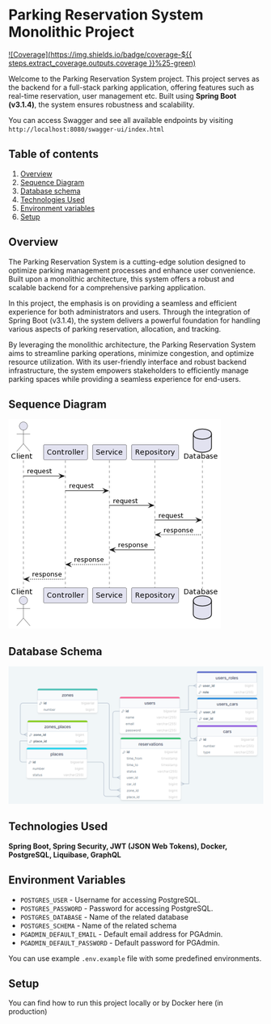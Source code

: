 # Parking Reservation System Monolithic Project

[![Coverage](https://img.shields.io/badge/coverage-${{ steps.extract_coverage.outputs.coverage }}%25-green)](https://olegryazancev.github.io/ParkME_Server/coverage-report/index.html)


Welcome to the Parking Reservation System project. This project serves as the
backend for a full-stack
parking application, offering features such as real-time reservation, user
management etc. Built using **Spring Boot (v3.1.4)**, the system
ensures robustness and scalability.

You can access Swagger and see all available endpoints by
visiting `http://localhost:8080/swagger-ui/index.html`

## Table of contents

1. [Overview](#overview)
2. [Sequence Diagram](#sequence-diagram)
3. [Database schema](#database-schema)
4. [Technologies Used](#technologies-used)
5. [Environment variables](#environment-variables)
6. [Setup](#setup)

## Overview

The Parking Reservation System is a cutting-edge solution designed to optimize
parking management processes and enhance user convenience. Built upon a
monolithic architecture, this system offers a robust and scalable backend for a
comprehensive parking application.

In this project, the emphasis is on providing a seamless and efficient
experience for both administrators and users. Through the integration of Spring
Boot (v3.1.4), the system delivers a powerful foundation for handling various
aspects of parking reservation, allocation, and tracking.

By leveraging the monolithic architecture, the Parking Reservation System aims
to streamline parking operations, minimize congestion, and optimize resource
utilization. With its user-friendly interface and robust backend infrastructure,
the system empowers stakeholders to efficiently manage parking spaces while
providing a seamless experience for end-users.

## Sequence Diagram

![Sequence Diagram](/docs/sequence_diagram.png)

## Database Schema

![Database Schema](docs/db_schema.png)

## Technologies Used

**Spring Boot, Spring Security, JWT (JSON Web Tokens), Docker, PostgreSQL, Liquibase, GraphQL**

## Environment Variables

- `POSTGRES_USER` - Username for accessing PostgreSQL.
- `POSTGRES_PASSWORD` - Password for accessing PostgreSQL.
- `POSTGRES_DATABASE` - Name of the related database
- `POSTGRES_SCHEMA` - Name of the related schema
- `PGADMIN_DEFAULT_EMAIL` - Default email address for PGAdmin.
- `PGADMIN_DEFAULT_PASSWORD` - Default password for PGAdmin.

You can use example `.env.example` file with some predefined environments.

## Setup

You can find how to run this project locally or by Docker here (in production)